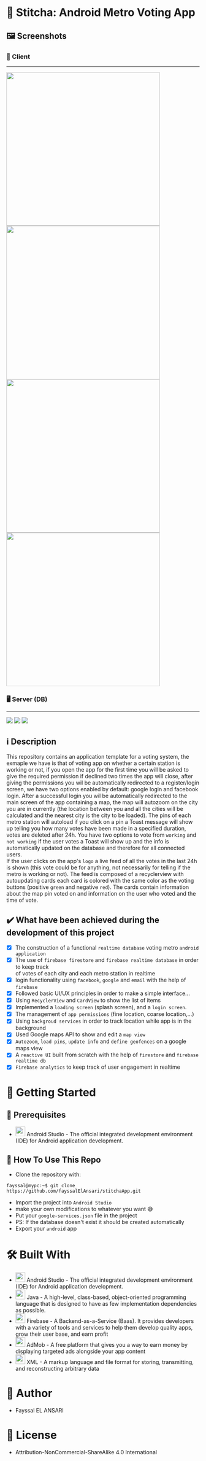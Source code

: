 # 📱 Stitcha: Android Metro Voting App 
## 🖼️ Screenshots
### 🧑 Client
--------------
<img src="https://github.com/fayssalElAnsari/stitchaApp/blob/master/pics/client0.jpg" width="400">  <img src="https://github.com/fayssalElAnsari/stitchaApp/blob/master/pics/client2.jpg" width="400">
<img src="https://github.com/fayssalElAnsari/stitchaApp/blob/master/pics/client3.jpg" width="400">  <img src="https://github.com/fayssalElAnsari/stitchaApp/blob/master/pics/client4.jpg" width="400"> 

### 🖥️ Server (DB)
--------------
<img src="https://github.com/fayssalElAnsari/stitchaApp/blob/master/pics/db1.png"> 
<img src="https://github.com/fayssalElAnsari/stitchaApp/blob/master/pics/db2.png">
<img src="https://github.com/fayssalElAnsari/stitchaApp/blob/master/pics/db3.png"> 

## ℹ️ Description
  This repository contains an application template for a voting system, the exmaple we have is that of voting app on whether a certain station is working or not, if you open the app for the first time you will be asked to give the required permission if declined two times the app will close, after giving the permissions you wil be automatically redirected to a register/login screen, we have two options enabled by default: google login and facebook login. After a successful login you wil be automatically redirected to the main screen of the app containing a map, the map will autozoom on the city you are in currently (the location between you and all the cities will be calculated and the nearest city is the city to be loaded). The pins of each metro station will autoload if you click on a pin a Toast message will show up telling you how many votes have been made in a specified duration, votes are deleted after 24h. You have two options to vote from `working` and `not working` if the user votes a Toast will show up and the info is automatically updated on the database and therefore for all connected users.   
  If the user clicks on the app's `logo` a live feed of all the votes in the last 24h is shown (this vote could be for anything, not necessarily for telling if the metro is working or not). The feed is composed of a recyclerview with autoupdating cards each card is colored with the same color as the voting buttons (positive `green` and negative `red`). The cards contain information about the map pin voted on and information on the user who voted and the time of vote.  
  
## ✔️ What have been achieved during the development of this project 
* [x] The construction of a functional `realtime database` voting metro `android application`
* [x] The use of `firebase firestore` and `firebase realtime database` in order to keep track  
      of votes of each city and each metro station in realtime
* [x] login functionality using `facebook`, `google` and `email` with the help of `firebase`
* [x] Followed basic UI/UX principles in order to make a simple interface...
* [x] Using `RecyclerView` and `CardView` to show the list of items
* [x] Implemented a `loading screen` (splash screen), and a `login screen`.
* [x] The management of `app permissions` (fine location, coarse location,...)
* [x] Using `backgroud services` in order to track location while app is in the background
* [x] Used Google maps API to show and edit a `map view`
* [x] `Autozoom`, `load pins`, `update info` and `define geofences` on a google maps view
* [x] A `reactive UI` built from scratch with the help of `firestore` and `firebase realtime db`
* [x] `Firebase analytics` to keep track of user engagement in realtime

# 🐤 Getting Started 
## 👶 Prerequisites 
* <img src="https://upload.wikimedia.org/wikipedia/commons/thumb/e/e3/Android_Studio_Icon_%282014-2019%29.svg/1200px-Android_Studio_Icon_%282014-2019%29.svg.png" width="25">  Android Studio - The official integrated development environment (IDE) for Android application development.

## 🚅 How To Use This Repo 
* Clone the repository with:
```console
fayssal@mypc:~$ git clone https://github.com/fayssalElAnsari/stitchaApp.git
```
* Import the project into `Android Studio`
* make your own modifications to whatever you want 😅
* Put your `google-services.json` file in the project
* PS: If the database doesn't exist it should be created automatically
* Export your `android` app 

# 🛠️ Built With 
* <img src="https://upload.wikimedia.org/wikipedia/commons/thumb/e/e3/Android_Studio_Icon_%282014-2019%29.svg/1200px-Android_Studio_Icon_%282014-2019%29.svg.png" width="25">  Android Studio - The official integrated development environment (IDE) for Android application development.
* <img src="https://images.vexels.com/media/users/3/166401/isolated/lists/b82aa7ac3f736dd78570dd3fa3fa9e24-java-programming-language-icon.png" width="25">  Java - A high-level, class-based, object-oriented programming language that is designed to have as few implementation dependencies as possible.
* <img src="https://e7.pngegg.com/pngimages/119/167/png-clipart-firebase-cloud-messaging-google-developers-software-development-kit-google-angle-triangle-thumbnail.png" width="25">  Firebase - A Backend-as-a-Service (Baas). It provides developers with a variety of tools and services to help them develop quality apps, grow their user base, and earn profit
* <img src="https://iconape.com/wp-content/files/wa/374543/png/374543.png" width="25">  AdMob - A free platform that gives you a way to earn money by displaying targeted ads alongside your app content
* <img src="https://cdn.iconscout.com/icon/free/png-256/xml-file-2330558-1950399.png" width="25">  XML - A markup language and file format for storing, transmitting, and reconstructing arbitrary data

# 📖 Author 
* Fayssal EL ANSARI

# 👮 License 
* Attribution-NonCommercial-ShareAlike 4.0 International
